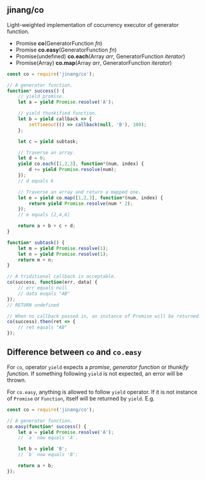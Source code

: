 ##	jinang/co

Light-weighted implementation of cocurrency executor of generator function.

*   Promise __co__(GeneratorFunction *fn*)
*   Promise __co.easy__(GeneratorFunction *fn*)
*   Promise(undefined) __co.each__(Array *arr*, GeneratorFunction *iterator*)
*   Promise(Array) __co.map__(Array *arr*, GeneratorFunction *iterator*)

```javascript
const co = require('jinang/co');

// A generator function.
function* success() {
    // yield promise.
    let a = yield Promise.resolve('A');

    // yield thunkified function.
    let b = yield callback => {
        setTimeout(() => callback(null, 'B'), 100);
    };

    let c = yield subtask;

    // Traverse an array.
    let d = 0;
    yield co.each([1,2,3], function*(num, index) {
        d += yield Promise.resolve(num);
    });
    // d equals 6

    // Traverse an array and return a mapped one.
    let e = yield co.map([1,2,3], function*(num, index) {
        return yield Promise.resolve(num * 2);
    });
    // e equals [2,4,6]

    return a + b + c + d;
}

function* subtask() {
    let m = yield Promise.resolve(1);
    let n = yield Promise.resolve(1);
    return m + n;
}

// A triditional callback is acceptable.
co(success, function(err, data) {
    // err equals null
    // data euqals "AB"
});
// RETURN undefined

// When no callback passed in, an instance of Promise will be returned.
co(success).then(ret => {
    // ret equals "AB"
});
```

##  Difference between `co` and `co.easy`

For `co`, operator `yield` expects a *promise*, *generator function* or *thunkify function*. If something following `yield` is not expected, an error will be thrown.

For `co.easy`, anything is allowed to follow `yield` operator. If it is not instance of `Promise` or `Function`, itself will be returned by `yield`. E.g.

```javascript
const co = require('jinang/co');

// A generator function.
co.easy(function* success() {
    let a = yield Promise.resolve('A');
    // `a` now equals 'A'.

    let b = yield 'B';
    // `b` now equals 'B';

    return a + b;
});
```